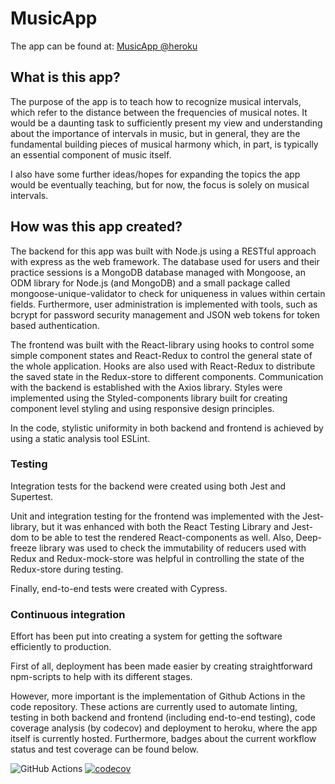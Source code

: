 # MusicApp

The app can be found at: [MusicApp @heroku](https://musicapp-react.herokuapp.com/)

## What is this app?

The purpose of the app is to teach how to recognize musical intervals, which refer to the distance between the frequencies of musical notes. It would be a daunting task to sufficiently present my view and understanding about the importance of intervals in music, but in general, they are the fundamental building pieces of musical harmony which, in part, is typically an essential component of music itself.

I also have some further ideas/hopes for expanding the topics the app would be eventually teaching, but for now, the focus is solely on musical intervals.

## How was this app created?

The backend for this app was built with Node.js using a RESTful approach with express as the web framework. The database used for users and their practice sessions is a MongoDB database managed with Mongoose, an ODM library for Node.js (and MongoDB) and a small package called mongoose-unique-validator to check for uniqueness in values within certain fields. Furthermore, user administration is implemented with tools, such as bcrypt for password security management and JSON web tokens for token based authentication.

The frontend was built with the React-library using hooks to control some simple component states and React-Redux to control the general state of the whole application. Hooks are also used with React-Redux to distribute the saved state in the Redux-store to different components. Communication with the backend is established with the Axios library. Styles were implemented using the Styled-components library built for creating component level styling and using responsive design principles.

In the code, stylistic uniformity in both backend and frontend is achieved by using a static analysis tool ESLint.

### Testing

Integration tests for the backend were created using both Jest and Supertest.

Unit and integration testing for the frontend was implemented with the Jest-library, but it was enhanced with both the React Testing Library and Jest-dom to be able to test the rendered React-components as well. Also, Deep-freeze library was used to check the immutability of reducers used with Redux and Redux-mock-store was helpful in controlling the state of the Redux-store during testing.

Finally, end-to-end tests were created with Cypress.

### Continuous integration

Effort has been put into creating a system for getting the software efficiently to production.

First of all, deployment has been made easier by creating straightforward npm-scripts to help with its different stages.

However, more important is the implementation of Github Actions in the code repository. These actions are currently used to automate linting, testing in both backend and frontend (including end-to-end testing), code coverage analysis (by codecov) and deployment to heroku, where the app itself is currently hosted. Furthermore, badges about the current workflow status and test coverage can be found below.

![GitHub Actions](https://github.com/pprepu/MusicApp/actions/workflows/pipeline.yml/badge.svg)
[![codecov](https://codecov.io/gh/pprepu/MusicApp/branch/master/graph/badge.svg)](https://codecov.io/gh/pprepu/MusicApp)
